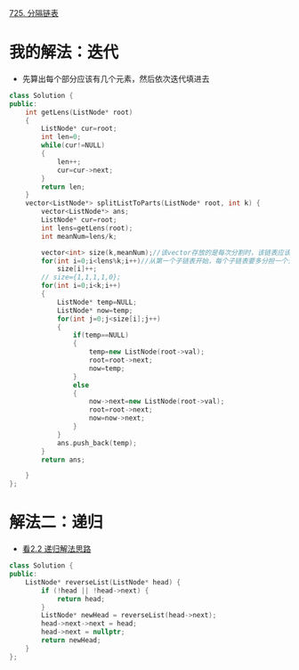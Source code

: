 [725. 分隔链表](https://leetcode-cn.com/problems/split-linked-list-in-parts/description/)



# 我的解法：迭代
- 先算出每个部分应该有几个元素，然后依次迭代填进去

```C++
class Solution {
public:
    int getLens(ListNode* root)
    {
        ListNode* cur=root;
        int len=0;
        while(cur!=NULL)
        {
            len++;
            cur=cur->next;
        }
        return len;
    }
    vector<ListNode*> splitListToParts(ListNode* root, int k) {
        vector<ListNode*> ans;
        ListNode* cur=root;
        int lens=getLens(root);
        int meanNum=lens/k;

        vector<int> size(k,meanNum);//该vector存放的是每次分割时，该链表应该有几个元素
        for(int i=0;i<lens%k;i++)//从第一个子链表开始，每个子链表要多分担一个元素
            size[i]++;
        // size={1,1,1,1,0};
        for(int i=0;i<k;i++)
        {
            ListNode* temp=NULL;
            ListNode* now=temp;
            for(int j=0;j<size[i];j++)
            {
                if(temp==NULL) 
                {   
                    temp=new ListNode(root->val);
                    root=root->next;
                    now=temp;
                }
                else
                { 
                    now->next=new ListNode(root->val);
                    root=root->next;
                    now=now->next;
                }
            }
            ans.push_back(temp);
        }
        return ans;

    }
};
```

# 解法二：递归
- [看2.2 递归解法思路](https://leetcode-cn.com/problems/reverse-linked-list/solution/shi-pin-jiang-jie-die-dai-he-di-gui-hen-hswxy/)
```C++
class Solution {
public:
    ListNode* reverseList(ListNode* head) {
        if (!head || !head->next) {
            return head;
        }
        ListNode* newHead = reverseList(head->next);
        head->next->next = head;
        head->next = nullptr;
        return newHead;
    }
};

    
```
